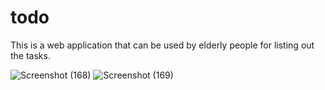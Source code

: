 # todo
This is a web application that can be used by elderly people for listing out the tasks.

![Screenshot (168)](https://user-images.githubusercontent.com/52103522/139541242-45e95650-52f2-4b14-83c4-7bf91ede2fd7.png)
![Screenshot (169)](https://user-images.githubusercontent.com/52103522/139541244-3aeab46b-7bf3-445b-8113-c5e13aa48fa3.png)
